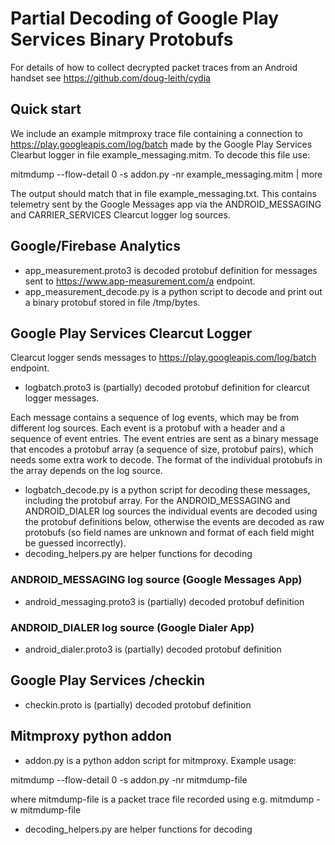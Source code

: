 # Partial Decoding of Google Play Services Binary Protobufs

For details of how to collect decrypted packet traces from an Android handset see https://github.com/doug-leith/cydia

## Quick start
We include an example mitmproxy trace file containing a connection to https://play.googleapis.com/log/batch made by the Google Play Services Clearbut logger in file example_messaging.mitm.   To decode this file use:

mitmdump --flow-detail 0 -s addon.py -nr example_messaging.mitm | more

The output should match that in file example_messaging.txt.  This contains telemetry sent by the Google Messages app via the ANDROID_MESSAGING and CARRIER_SERVICES Clearcut logger log sources.


## Google/Firebase Analytics

- app_measurement.proto3 is decoded protobuf definition for messages sent to https://www.app-measurement.com/a endpoint.
- app_measurement_decode.py is a python script to decode and print out a binary protobuf stored in file /tmp/bytes.

## Google Play Services Clearcut Logger
Clearcut logger sends messages to https://play.googleapis.com/log/batch endpoint.

- logbatch.proto3 is (partially) decoded protobuf definition for clearcut logger messages.  

Each message contains a sequence of log events, which may be from different log sources.  Each event is a protobuf with a header and a sequence of event entries.   The event entries are sent as a binary message that encodes a protobuf array (a sequence of size, protobuf pairs), which needs some extra work to decode.  The format of the individual protobufs in the array depends on the log source. 

- logbatch_decode.py is a python script for decoding these messages, including the protobuf array.  For the ANDROID_MESSAGING and ANDROID_DIALER log sources the individual events are decoded using the protobuf definitions below, otherwise the events are decoded as raw protobufs (so field names are unknown and format of each field might be guessed incorrectly).
- decoding_helpers.py are helper functions for decoding

### ANDROID_MESSAGING log source (Google Messages App)

- android_messaging.proto3 is (partially) decoded protobuf definition

### ANDROID_DIALER log source (Google Dialer App)

- android_dialer.proto3 is (partially) decoded protobuf definition

## Google Play Services /checkin

- checkin.proto is (partially) decoded protobuf definition

## Mitmproxy python addon

- addon.py is a python addon script for mitmproxy.  Example usage:

mitmdump --flow-detail 0 -s addon.py -nr mitmdump-file

where mitmdump-file is a packet trace file recorded using e.g. mitmdump -w mitmdump-file

- decoding_helpers.py are helper functions for decoding
